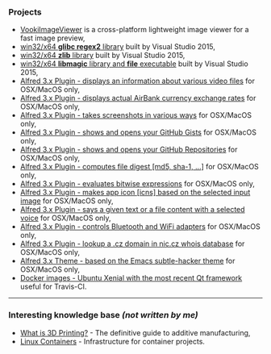 ### Projects

 - [VookiImageViewer](https://vookiimageviewer.cz/) is a cross-platform lightweight image viewer for a fast image preview,
 - [win32/x64 **glibc regex2** library](https://github.com/vookimedlo/glibc-win/tree/glibc-2.24_vs2015_regex) built by Visual Studio 2015,
 - [win32/x64 **zlib** library](https://github.com/vookimedlo/zlib/tree/vs2015) built by Visual Studio 2015,
 - [win32/x64 **libmagic** library and **file** executable](https://github.com/vookimedlo/file-win/tree/vookimedlo) built by Visual Studio 2015,
 - [Alfred 3.x Plugin - displays an information about various video files](https://github.com/vookimedlo/alfred-ffprobe) for OSX/MacOS only,
 - [Alfred 3.x Plugin - displays actual AirBank currency exchange rates](https://github.com/vookimedlo/alfred-airbank-currency-rates) for OSX/MacOS only,
 - [Alfred 3.x Plugin - takes screenshots in various ways](https://github.com/vookimedlo/alfred-various-screenshots) for OSX/MacOS only,
 - [Alfred 3.x Plugin - shows and opens your GitHub Gists](https://github.com/vookimedlo/alfred-github-gists) for OSX/MacOS only,
 - [Alfred 3.x Plugin - shows and opens your GitHub Repositories](https://github.com/vookimedlo/alfred-github-repositories) for OSX/MacOS only,
 - [Alfred 3.x Plugin - computes file digest [md5, sha-1, ...]](https://github.com/vookimedlo/alfred-file-checksums) for OSX/MacOS only,
 - [Alfred 3.x Plugin - evaluates bitwise expressions](https://github.com/vookimedlo/alfred-bitwise-evaluator) for OSX/MacOS only,
 - [Alfred 3.x Plugin - makes app icon [icns] based on the selected input image](https://github.com/vookimedlo/alfred-make-appicon) for OSX/MacOS only,
 - [Alfred 3.x Plugin - says a given text or a file content with a selected voice](https://github.com/vookimedlo/alfred-say-you-say-me) for OSX/MacOS only,
 - [Alfred 3.x Plugin - controls Bluetooth and WiFi adapters](https://github.com/vookimedlo/alfred-adapters) for OSX/MacOS only,
 - [Alfred 3.x Plugin - lookup a .cz domain in nic.cz whois database](https://github.com/vookimedlo/alfred-whois-nic-cz) for OSX/MacOS only,
 - [Alfred 3.x Theme - based on the Emacs subtle-hacker theme](https://github.com/vookimedlo/alfred-subtle-hacker-theme) for OSX/MacOS only,
 - [Docker images - Ubuntu Xenial with the most recent Qt framework](https://hub.docker.com/r/vookimedlo/ubuntu-qt/) useful for Travis-CI.

----------
### Interesting knowledge base *(not written by me)*

 - [What is 3D Printing?](https://www.3dhubs.com/what-is-3d-printing) - The definitive guide to additive manufacturing,
 - [Linux Containers](https://linuxcontainers.org/) - Infrastructure for container projects.
